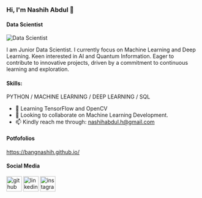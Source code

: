 ### Hi, I'm Nashih Abdul 👋
#### Data Scientist

![Data Scientist](https://github.com/bangnashih/bangnashih/)

I am Junior Data Scientist. I currently focus on Machine Learning and Deep Learning. Keen interested in AI and Quantum Information. Eager to contribute to innovative projects, driven by a commitment to continuous learning and exploration.

#### Skills: 
PYTHON / MACHINE LEARNING / DEEP LEARNING / SQL 

- 🌱 Learning TensorFlow and OpenCV
- 👯 Looking to collaborate on Machine Learning Development. 
- 📫 Kindly reach me through: nashihabdul.h@gmail.com 

#### Potfofolios
https://bangnashih.github.io/

#### Social Media
[<img src='https://cdn.jsdelivr.net/npm/simple-icons@3.0.1/icons/github.svg' alt='github' height='40'>](https://github.com/bangnashih)  [<img src='https://cdn.jsdelivr.net/npm/simple-icons@3.0.1/icons/linkedin.svg' alt='linkedin' height='40'>](https://www.linkedin.com/in/nashihabdul/)  [<img src='https://cdn.jsdelivr.net/npm/simple-icons@3.0.1/icons/instagram.svg' alt='instagram' height='40'>](https://www.instagram.com/bangnashih/)  
